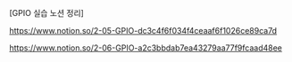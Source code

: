 [GPIO 실습 노션 정리]

https://www.notion.so/2-05-GPIO-dc3c4f6f034f4ceaaf6f1026ce89ca7d

https://www.notion.so/2-06-GPIO-a2c3bbdab7ea43279aa77f9fcaad48ee
